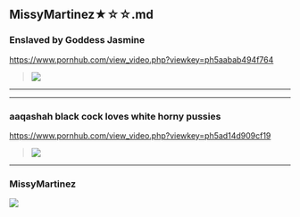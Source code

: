 ## MissyMartinez★☆☆.md
### Enslaved by Goddess Jasmine
https://www.pornhub.com/view_video.php?viewkey=ph5aabab494f764
>![](https://ci.phncdn.com/videos/201803/16/158345092/original/(m=ecuKGgaaaa)(mh=r0wLHUJIeAJ_CIi6)11.jpg)
---
---
### aaqashah black cock loves white horny pussies
https://www.pornhub.com/view_video.php?viewkey=ph5ad14d909cf19
>![](https://ci.phncdn.com/videos/201804/14/161988792/original/(m=ecuKGgaaaa)(mh=xoqrFDXY5qIv6n9f)14.jpg)
---
### MissyMartinez
![](https://i8.fuskator.com/large/jBJRLpKIJ-I/Missy-Martinez-with-Big-Tits-Giving-Blowjob-4.jpg)
